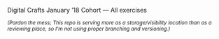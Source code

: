 Digital Crafts January ’18 Cohort —
All exercises

<sub>*(Pardon the mess; This repo is serving more as a storage/visibility location than as a reviewing place, so I'm not using proper branching and versioning.)*</sub>
